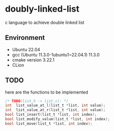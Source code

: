 # doubly-linked-list

c language to achieve double linked list

## Environment

- Ubuntu 22.04
- gcc (Ubuntu 11.3.0-1ubuntu1~22.04.1) 11.3.0
- cmake version 3.22.1
- CLion

## TODO

here are the functions to be implemented

```c
/* TODO(list.h -> list.c): */
int  list_value_at_l(list_t *list, int value);
int  list_value_at_r(list_t *list, int value);
bool list_insert(list_t *list, int index);
bool list_modify_value(list_t *list, int index);
bool list_move(list_t *list, int index);
```
